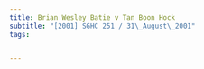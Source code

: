 ```yaml
---
title: Brian Wesley Batie v Tan Boon Hock 
subtitle: "[2001] SGHC 251 / 31\_August\_2001"
tags:


---
```


